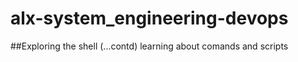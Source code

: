 # alx-system_engineering-devops

##Exploring the shell (...contd)
learning about comands and scripts
